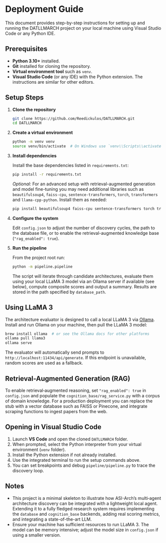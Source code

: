 # Deployment Guide

This document provides step-by-step instructions for setting up and running the DATLLMARCH project on your local machine using Visual Studio Code or any Python IDE.

## Prerequisites

- **Python 3.10+** installed.
- **Git** installed for cloning the repository.
- **Virtual environment tool** such as `venv`.
- **Visual Studio Code** (or any IDE) with the Python extension. The instructions are similar for other editors.

## Setup Steps

1. **Clone the repository**

   ```bash
   git clone https://github.com/Reedickulos/DATLLMARCH.git
   cd DATLLMARCH
   ```

2. **Create a virtual environment**

   ```bash
   python -m venv venv
   source venv/bin/activate  # On Windows use `venv\\Scripts\\activate`
   ```

3. **Install dependencies**

   Install the base dependencies listed in `requirements.txt`:

   ```bash
   pip install -r requirements.txt
   ```

   *Optional:* For an advanced setup with retrieval-augmented generation and model fine-tuning you may need additional libraries such as `beautifulsoup4`, `faiss-cpu`, `sentence-transformers`, `torch`, `transformers` and `llama-cpp-python`. Install them as needed:

   ```bash
   pip install beautifulsoup4 faiss-cpu sentence-transformers torch transformers llama-cpp-python openai
   ```

4. **Configure the system**

   Edit `config.json` to adjust the number of discovery cycles, the path to the database file, or to enable the retrieval-augmented knowledge base (`"rag_enabled": true`).

5. **Run the pipeline**

   From the project root run:

   ```bash
   python -m pipeline.pipeline
   ```

   The script will iterate through candidate architectures, evaluate them using your local LLaMA 3 model via an Ollama server if available (see below), compute composite scores and output a summary. Results are stored in the path specified by `database_path`.

## Using LLaMA 3

The architecture evaluator is designed to call a local LLaMA 3 via [Ollama](https://ollama.com). Install and run Ollama on your machine, then pull the LLaMA 3 model:

```bash
brew install ollama  # or see the Ollama docs for other platforms
ollama pull llama3
ollama serve
```

The evaluator will automatically send prompts to `http://localhost:11434/api/generate`. If this endpoint is unavailable, random scores are used as a fallback.

## Retrieval-Augmented Generation (RAG)

To enable retrieval‑augmented reasoning, set `"rag_enabled": true` in `config.json` and populate the `cognition_base/rag_service.py` with a corpus of domain knowledge. For a production deployment you can replace the stub with a vector database such as FAISS or Pinecone, and integrate scraping functions to ingest papers from the web.

## Opening in Visual Studio Code

1. Launch **VS Code** and open the cloned `DATLLMARCH` folder.
2. When prompted, select the Python interpreter from your virtual environment (`venv` folder).
3. Install the Python extension if not already installed.
4. Use the integrated terminal to run the setup commands above.
5. You can set breakpoints and debug `pipeline/pipeline.py` to trace the discovery loop.

## Notes

- This project is a minimal skeleton to illustrate how ASI-Arch’s multi‑agent architecture discovery can be integrated with a lightweight local agent. Extending it to a fully fledged research system requires implementing the `database` and `cognition_base` backends, adding real scoring metrics, and integrating a state-of-the-art LLM.
- Ensure your machine has sufficient resources to run LLaMA 3. The model can be memory intensive; adjust the model size in `config.json` if using a smaller version.
